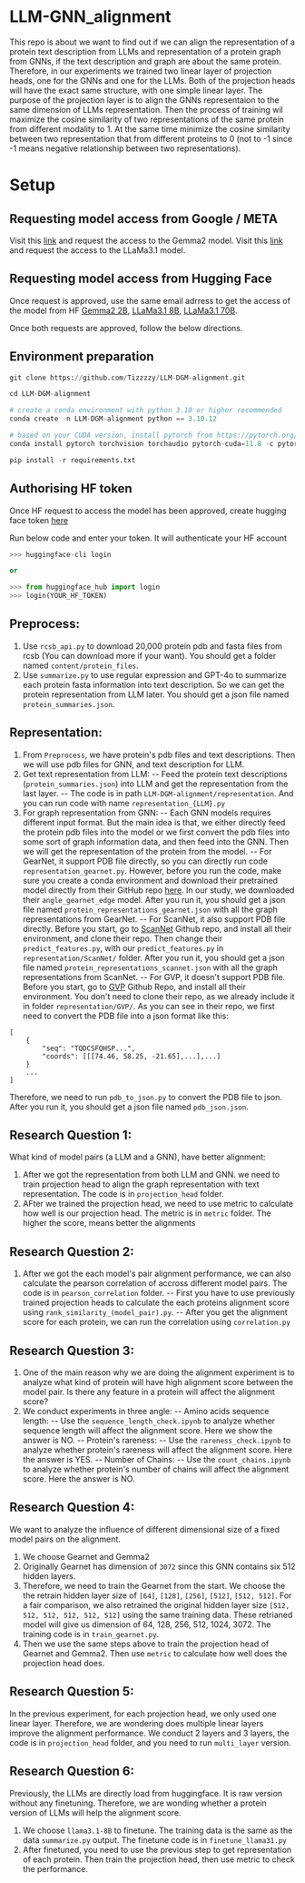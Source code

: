 # LLM-GNN_alignment

This repo is about we want to find out if we can align the representation of a protein text description from LLMs and representation of a protein graph from GNNs, if the text description and graph are about the same protein. Therefore, in our experiments we trained two linear layer of projection heads, one for the GNNs and one for the LLMs. Both of the projection heads will have the exact same structure, with one simple linear layer. The purpose of the projection layer is to align the GNNs representaion to the same dimension of LLMs representation. Then the process of training wil maximize the cosine similarity of two representations of the same protein from different modality to 1. At the same time minimize the cosine similarity between two representation that from different proteins to 0 (not to -1 since -1 means negative relationship between two representations).

# Setup

## Requesting model access from Google / META
Visit this [link](https://blog.google/technology/developers/google-gemma-2/) and request the access to the Gemma2 model. 
Visit this [link](https://ai.meta.com/blog/meta-llama-3-1/) and request the access to the LLaMa3.1 model. 

## Requesting model access from Hugging Face
Once request is approved, use the same email adrress to get the access of the model from HF [Gemma2 2B](https://huggingface.co/google/gemma-2-2b), [LLaMa3.1 8B](https://huggingface.co/meta-llama/Llama-3.1-8B), [LLaMa3.1 70B](https://huggingface.co/meta-llama/Llama-3.1-70B).

Once both requests are approved, follow the below directions.

## Environment preparation
```python
git clone https://github.com/Tizzzzy/LLM-DGM-alignment.git

cd LLM-DGM-alignment

# create a conda environment with python 3.10 or higher recommended
conda create -n LLM-DGM-alignment python == 3.10.12

# based on your CUDA version, install pytorch from https://pytorch.org/
conda install pytorch torchvision torchaudio pytorch-cuda=11.8 -c pytorch -c nvidia

pip install -r requirements.txt
```

## Authorising HF token
Once HF request to access the model has been approved, create hugging face token [here](https://huggingface.co/settings/tokens)

Run below code and enter your token. It will authenticate your HF account
```python
>>> huggingface-cli login

or

>>> from huggingface_hub import login
>>> login(YOUR_HF_TOKEN)
```

## Preprocess:

1. Use `rcsb_api.py` to download 20,000 protein pdb and fasta files from rcsb (You can download more if your want). You should get a folder named `content/protein_files`.
3. Use `summarize.py` to use regular expression and GPT-4o to summarize each protein fasta information into text description. So we can get the protein representation from LLM later. You should get a json file named `protein_summaries.json`.

## Representation:
1. From `Preprocess`, we have protein's pdb files and text descriptions. Then we will use pdb files for GNN, and text description for LLM.
2. Get text representation from LLM:
   -- Feed the protein text descriptions (`protein_summaries.json`) into LLM and get the representation from the last layer.
   -- The code is in path `LLM-DGM-alignment/representation`. And you can run code with name `representation_{LLM}.py`
4. For graph representation from GNN:
   -- Each GNN models requires different input format. But the main idea is that, we either directly feed the protein pdb files into the model or we first convert the pdb files into some sort of graph information data, and then feed into the GNN. Then we will get the representation of the protein from the model.
   -- For GearNet, it support PDB file directly, so you can directly run code `representation_gearnet.py`. However, before you run the code, make sure you create a conda environment and download their pretrained model directly from their GitHub repo [here](https://github.com/DeepGraphLearning/GearNet). In our study, we downloaded their `angle_gearnet_edge` model. After you run it, you should get a json file named `protein_representations_gearnet.json` with all the graph representations from GearNet.
   -- For ScanNet, it also support PDB file directly. Before you start, go to [ScanNet](https://github.com/jertubiana/ScanNet) Github repo, and install all their environment, and clone their repo. Then change their `predict_features.py`, with our `predict_features.py` in `representation/ScanNet/` folder. After you run it, you should get a json file named `protein_representations_scannet.json` with all the graph representations from ScanNet.
   -- For GVP, it doesn't support PDB file. Before you start, go to [GVP](https://github.com/drorlab/gvp) Github Repo, and install all their environment. You don't need to clone their repo, as we already include it in folder `representation/GVP/`. As you can see in their repo, we first need to convert the PDB file into a json format like this:
```
[
    {
        "seq": "TQDCSFQHSP...",
        "coords": [[[74.46, 58.25, -21.65],...],...]
    }
    ...
]
```
Therefore, we need to run `pdb_to_json.py` to convert the PDB file to json. After you run it, you should get a json file named `pdb_json.json`. 

## Research Question 1:
What kind of model pairs (a LLM and a GNN), have better alignment:
1. After we got the representation from both LLM and GNN. we need to train projection head to align the graph representation with text representation. The code is in `projection_head` folder.
2. AFter we trained the projection head, we need to use metric to calculate how well is our projection head. The metric is in `metric` folder. The higher the score, means better the alignments

## Research Question 2:
1. After we got the each model's pair alignment performance, we can also calculate the pearson correlation of accross different model pairs. The code is in `pearson_correlation` folder.
   -- First you have to use previously trained projection heads to calculate the each proteins alignment score using `rank_similarity_(model_pair).py`.
   -- After you get the alignment score for each protein, we can run the correlation using `correlation.py`

## Research Question 3:
1. One of the main reason why we are doing the alignment experiment is to analyze what kind of protein will have high alignment score between the model pair. Is there any feature in a protein will affect the alignment score?
2. We conduct experiments in three angle:
   -- Amino acids sequence length:
      -- Use the `sequence_length_check.ipynb` to analyze whether sequence length will affect the alignment score. Here we show the answer is NO.
   -- Protein's rareness:
      -- Use the `rareness_check.ipynb` to analyze whether protein's rareness will affect the alignment score. Here the answer is YES.
   -- Number of Chains:
      -- Use the `count_chains.ipynb` to analyze whether protein's number of chains will affect the alignment score. Here the answer is NO.

## Research Question 4:
We want to analyze the influence of different dimensional size of a fixed model pairs on the alignment.
1. We choose Gearnet and Gemma2
2. Originally Gearnet has dimension of `3072` since this GNN contains six 512 hidden layers.
3. Therefore, we need to train the Gearnet from the start. We choose the the retrain hidden layer size of `[64]`, `[128]`, `[256]`, `[512]`, `[512, 512]`. For a fair comparison, we also retrained the original hidden layer size `[512, 512, 512, 512, 512, 512]` using the same training data. These retrianed model will give us dimension of 64, 128, 256, 512, 1024, 3072. The training code is in `train_gearnet.py`.
4. Then we use the same steps above to train the projection head of Gearnet and Gemma2. Then use `metric` to calculate how well does the projection head does.

## Research Question 5:
In the previous experiment, for each projection head, we only used one linear layer. Therefore, we are wondering does multiple linear layers improve the alignment performance.
We conduct 2 layers and 3 layers, the code is in `projection_head` folder, and you need to run `multi_layer` version.

## Research Question 6:
Previously, the LLMs are directly load from huggingface. It is raw version without any finetuning. Therefore, we are wonding whether a protein version of LLMs will help the alignment score.
1. We choose `llama3.1-8B` to finetune. The training data is the same as the data `summarize.py` output. The finetune code is in `finetune_llama31.py`
2. After finetuned, you need to use the previous step to get representation of each protein. Then train the projection head, then use metric to check the performance.

